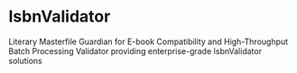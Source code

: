 # IsbnValidator
Literary Masterfile Guardian for E-book Compatibility and High-Throughput Batch Processing Validator providing enterprise-grade IsbnValidator solutions
